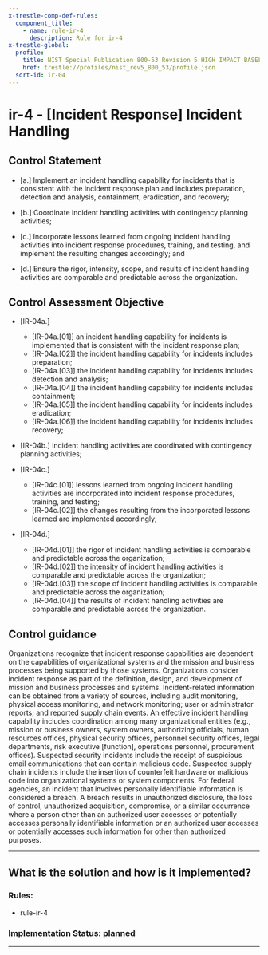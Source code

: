 ```yaml
---
x-trestle-comp-def-rules:
  component_title:
    - name: rule-ir-4
      description: Rule for ir-4
x-trestle-global:
  profile:
    title: NIST Special Publication 800-53 Revision 5 HIGH IMPACT BASELINE
    href: trestle://profiles/nist_rev5_800_53/profile.json
  sort-id: ir-04
---
```


# ir-4 - \[Incident Response\] Incident Handling

## Control Statement

- \[a.\] Implement an incident handling capability for incidents that is consistent with the incident response plan and includes preparation, detection and analysis, containment, eradication, and recovery;

- \[b.\] Coordinate incident handling activities with contingency planning activities;

- \[c.\] Incorporate lessons learned from ongoing incident handling activities into incident response procedures, training, and testing, and implement the resulting changes accordingly; and

- \[d.\] Ensure the rigor, intensity, scope, and results of incident handling activities are comparable and predictable across the organization.

## Control Assessment Objective

- \[IR-04a.\]

  - \[IR-04a.[01]\] an incident handling capability for incidents is implemented that is consistent with the incident response plan;
  - \[IR-04a.[02]\] the incident handling capability for incidents includes preparation;
  - \[IR-04a.[03]\] the incident handling capability for incidents includes detection and analysis;
  - \[IR-04a.[04]\] the incident handling capability for incidents includes containment;
  - \[IR-04a.[05]\] the incident handling capability for incidents includes eradication;
  - \[IR-04a.[06]\] the incident handling capability for incidents includes recovery;

- \[IR-04b.\] incident handling activities are coordinated with contingency planning activities;

- \[IR-04c.\]

  - \[IR-04c.[01]\] lessons learned from ongoing incident handling activities are incorporated into incident response procedures, training, and testing;
  - \[IR-04c.[02]\] the changes resulting from the incorporated lessons learned are implemented accordingly;

- \[IR-04d.\]

  - \[IR-04d.[01]\] the rigor of incident handling activities is comparable and predictable across the organization;
  - \[IR-04d.[02]\] the intensity of incident handling activities is comparable and predictable across the organization;
  - \[IR-04d.[03]\] the scope of incident handling activities is comparable and predictable across the organization;
  - \[IR-04d.[04]\] the results of incident handling activities are comparable and predictable across the organization.

## Control guidance

Organizations recognize that incident response capabilities are dependent on the capabilities of organizational systems and the mission and business processes being supported by those systems. Organizations consider incident response as part of the definition, design, and development of mission and business processes and systems. Incident-related information can be obtained from a variety of sources, including audit monitoring, physical access monitoring, and network monitoring; user or administrator reports; and reported supply chain events. An effective incident handling capability includes coordination among many organizational entities (e.g., mission or business owners, system owners, authorizing officials, human resources offices, physical security offices, personnel security offices, legal departments, risk executive [function], operations personnel, procurement offices). Suspected security incidents include the receipt of suspicious email communications that can contain malicious code. Suspected supply chain incidents include the insertion of counterfeit hardware or malicious code into organizational systems or system components. For federal agencies, an incident that involves personally identifiable information is considered a breach. A breach results in unauthorized disclosure, the loss of control, unauthorized acquisition, compromise, or a similar occurrence where a person other than an authorized user accesses or potentially accesses personally identifiable information or an authorized user accesses or potentially accesses such information for other than authorized purposes.

______________________________________________________________________

## What is the solution and how is it implemented?

<!-- For implementation status enter one of: implemented, partial, planned, alternative, not-applicable -->

<!-- Note that the list of rules under ### Rules: is read-only and changes will not be captured after assembly to JSON -->

<!-- Add control implementation description here for control: ir-4 -->

### Rules:

  - rule-ir-4

### Implementation Status: planned

______________________________________________________________________
